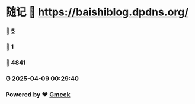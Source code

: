 # 随记 :link: https://baishiblog.dpdns.org/ 
### :page_facing_up: [5](https://baishiblog.dpdns.org//tag.html) 
### :speech_balloon: 1 
### :hibiscus: 4841 
### :alarm_clock: 2025-04-09 00:29:40 
### Powered by :heart: [Gmeek](https://github.com/Meekdai/Gmeek)
